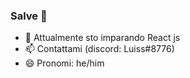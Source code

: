 ### Salve 👋

- 🌱 Attualmente sto imparando React js
- 📫 Contattami (discord: Luiss#8776)
- 😄 Pronomi: he/him
